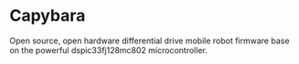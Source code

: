 Capybara
========

Open source, open hardware differential drive mobile robot firmware base on the powerful dspic33fj128mc802 microcontroller.
